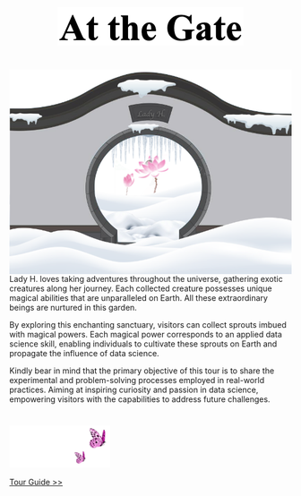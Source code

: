 <p align="center">
<img src="https://github.com/lady-h-world/My_Garden/blob/main/images/cover/at_gate_title.png" width="332" height="69" />
</p>

#
<p align="left">
<img align="left" src="https://github.com/lady-h-world/My_Garden/blob/main/images/cover/at_the_gate.png" width="580" height="366" />

Lady H. loves taking adventures throughout the universe, gathering exotic creatures along her journey. Each collected creature possesses unique magical abilities that are unparalleled on Earth. All these extraordinary beings are nurtured in this garden. 

By exploring this enchanting sanctuary, visitors can collect sprouts imbued with magical powers. Each magical power corresponds to an applied data science skill, enabling individuals to cultivate these sprouts on Earth and propagate the influence of data science.

Kindly bear in mind that the primary objective of this tour is to share the experimental and problem-solving processes employed in real-world practices. Aiming at inspiring curiosity and passion in data science, empowering visitors with the capabilities to address future challenges.

</p>


# 

<p align="left">
<img src="https://github.com/lady-h-world/My_Garden/blob/main/images/follow_us.png" width="180" height="75" />
</p>

[Tour Guide >>][1]


[1]:https://github.com/lady-h-world/My_Garden/blob/main/reading_pages/tour_guide.md


